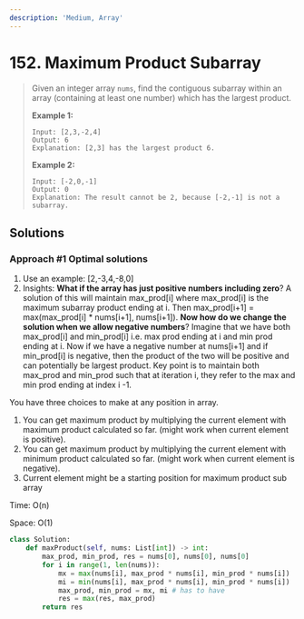 ```yaml
---
description: 'Medium, Array'
---
```


# 152. Maximum Product Subarray

> Given an integer array `nums`, find the contiguous subarray within an array \(containing at least one number\) which has the largest product.
>
> **Example 1:**
>
> ```text
> Input: [2,3,-2,4]
> Output: 6
> Explanation: [2,3] has the largest product 6.
> ```
>
> **Example 2:**
>
> ```text
> Input: [-2,0,-1]
> Output: 0
> Explanation: The result cannot be 2, because [-2,-1] is not a subarray.
> ```

## Solutions

### Approach \#1 Optimal solutions

1. Use an example: \[2,-3,4,-8,0\]
2. Insights: **What if the array has just positive numbers including zero**? A solution of this will maintain max\_prod\[i\] where max\_prod\[i\] is the maximum subarray product ending at i. Then max\_prod\[i+1\] = max\(max\_prod\[i\] \* nums\[i+1\], nums\[i+1\]\). **Now how do we change the solution when we allow negative numbers**? Imagine that we have both max\_prod\[i\] and min\_prod\[i\] i.e. max prod ending at i and min prod ending at i. Now if we have a negative number at nums\[i+1\] and if min\_prod\[i\] is negative, then the product of the two will be positive and can potentially be largest product. Key point is to maintain both max\_prod and min\_prod such that at iteration i, they refer to the max and min prod ending at index i -1.

You have three choices to make at any position in array.

1. You can get maximum product by multiplying the current element with maximum product calculated so far. \(might work when current element is positive\).
2. You can get maximum product by multiplying the current element with minimum product calculated so far. \(might work when current element is negative\).
3. Current element might be a starting position for maximum product sub array

Time: O\(n\)

Space: O\(1\)

```python
class Solution:
    def maxProduct(self, nums: List[int]) -> int:
        max_prod, min_prod, res = nums[0], nums[0], nums[0]
        for i in range(1, len(nums)):
            mx = max(nums[i], max_prod * nums[i], min_prod * nums[i])
            mi = min(nums[i], max_prod * nums[i], min_prod * nums[i])
            max_prod, min_prod = mx, mi # has to have
            res = max(res, max_prod)
        return res
```

